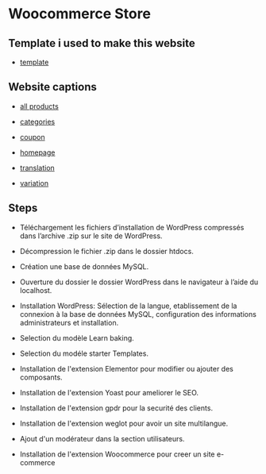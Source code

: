 # Woocommerce Store

## Template i used to make this website

- [template](https://woostify.com/)

## Website captions

- [all products]()

- [categories]()

- [coupon]()

- [homepage]()

- [translation]()

- [variation]()

## Steps

- Téléchargement les fichiers d’installation de WordPress compressés dans l’archive .zip sur le site de WordPress.

- Décompression le fichier .zip dans le dossier htdocs.

- Création une base de données MySQL.

- Ouverture du dossier le dossier WordPress dans le navigateur à l’aide du localhost.

- Installation WordPress: Sélection de la langue, etablissement de la connexion à la base de données MySQL, configuration des informations administrateurs et installation.

- Selection du modèle Learn baking.

- Selection du modéle starter Templates.

- Installation de l'extension Elementor pour modifier ou ajouter des composants.

- Installation de l'extension Yoast pour ameliorer le SEO.

- Installation de l'extension gpdr pour la securité des clients.

- Installation de l'extension weglot pour avoir un site multilangue.

- Ajout d'un modérateur dans la section utilisateurs.

- Installation de l'extension Woocommerce pour creer un site e-commerce
